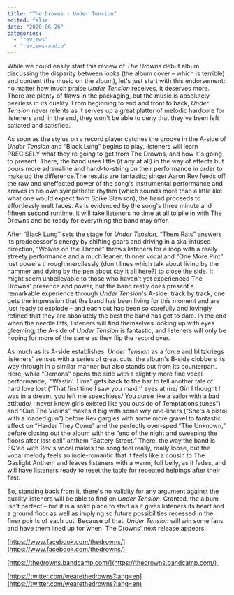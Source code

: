```yaml
---
title: "The Drowns - Under Tension"
edited: false
date: "2020-06-26"
categories:
  - "reviews"
  - "reviews-audio"
---
```


While we could easily start this review of _The Drowns_ debut album discussing the disparity between looks (the album cover – which is terrible) and content (the music on the album), let's just start with this endorsement: no matter how much praise _Under Tension_ receives, it deserves more. There are plenty of flaws in the packaging, but the music is absolutely peerless in its quality. From beginning to end and front to back, _Under Tension_ never relents as it serves up a great platter of melodic hardcore for listeners and, in the end, they won't be able to deny that they've been left satiated and satisfied.

As soon as the stylus on a record player catches the groove in the A-side of _Under Tension_ and “Black Lung” begins to play, listeners will learn PRECISELY what they're going to get from The Drowns, and how it's going to present. There, the band uses little (if any at all) in the way of effects but pours more adrenaline and hand-to-string on their performance in order to make up the difference.The results are fantastic; singer Aaron Rev feeds off the raw and uneffected power of the song's instrumental performance and arrives in his own sympathetic rhythm (which sounds more than a little like what one would expect from Spike Slawson), the band proceeds to effortlessly melt faces. As is evidenced by the song's three minute and fifteen second runtime, it will take listeners no time at all to pile in with The Drowns and be ready for everything the band may offer.

After “Black Lung” sets the stage for _Under Tension_, “Them Rats” answers its predecessor's energy by shifting gears and driving in a ska-infused direction, “Wolves on the Throne” throws listeners for a loop with a really streety performance and a much leaner, thinner vocal and “One More Pint” just powers through mercilessly (don't lines which talk about living by the hammer and dying by the pen about say it all here?) to close the side. It might seem unbelievable to those who haven't yet experienced The Drowns' presence and power, but the band really does present a remarkable experience through _Under Tension_'s A-side; track by track, one gets the impression that the band has been living for this moment and are just ready to explode – and each cut has been so carefully and lovingly refined that they are absolutely the best the band has got to date. In the end when the needle lifts, listeners will find themselves looking up with eyes gleeming; the A-side of _Under Tension_ is fantastic, and listeners will only be hoping for more of the same as they flip the record over.

As much as its A-side establishes  _Under Tension_ as a force and blitzkriegs listeners' senses with a series of great cuts, the album's B-side clobbers its way through in a similar manner but also stands out from its counterpart. Here, while “Demons” opens the side with a slightly more fine vocal performance,  “Wastin' Time” gets back to the bar to tell another tale of hard love lost (“That first time I saw you makin' eyes at me/ Girl I thought I was in a dream, you left me speechless/ You curse like a sailor with a bad attitude/ I never knew girls existed like you outside of Temptations tunes”) and “Cue The Violins” makes it big with some wry one-liners (“She's a pistol with a loaded gun”) before Rev gargles with some more gravel to fantastic effect on “Harder They Come” and the perfectly over-sped “The Unknown,” before closing out the album with the “end of the night and sweeping the floors after last call” anthem “Battery Street.” There, the way the band is EQ'ed with Rev's vocal makes the song feel really, really loose, but the vocal melody feels so indie-romantic that it feels like a cousin to The Gaslight Anthem and leaves listeners with a warm, full belly, as it fades, and will have listeners ready to reset the table for repeated helpings after their first.

So, standing back from it, there's no validity for any argument against the quality listeners will be able to find on _Under Tension_. Granted, the album isn't perfect – but it is a solid place to start as it gives listeners its heart and a ground floor as well as implying so future possibilities recessed in the finer points of each cut. Because of that, _Under Tension_ will win some fans and have them lined up for when  The Drowns' next release appears.

[https://www.facebook.com/thedrowns/](https://www.facebook.com/thedrowns/) 

[https://thedrowns.bandcamp.com/](https://thedrowns.bandcamp.com/) 

[https://twitter.com/wearethedrowns?lang=en](https://twitter.com/wearethedrowns?lang=en)
